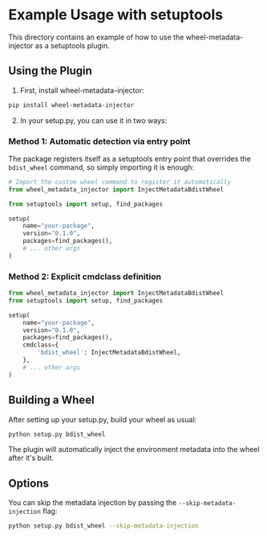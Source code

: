 # Example Usage with setuptools

This directory contains an example of how to use the wheel-metadata-injector as a setuptools plugin.

## Using the Plugin

1. First, install wheel-metadata-injector:

```bash
pip install wheel-metadata-injector
```

2. In your setup.py, you can use it in two ways:

### Method 1: Automatic detection via entry point

The package registers itself as a setuptools entry point that overrides the `bdist_wheel` command,
so simply importing it is enough:

```python
# Import the custom wheel command to register it automatically
from wheel_metadata_injector import InjectMetadataBdistWheel

from setuptools import setup, find_packages

setup(
    name="your-package",
    version="0.1.0",
    packages=find_packages(),
    # ... other args
)
```

### Method 2: Explicit cmdclass definition

```python
from wheel_metadata_injector import InjectMetadataBdistWheel
from setuptools import setup, find_packages

setup(
    name="your-package",
    version="0.1.0",
    packages=find_packages(),
    cmdclass={
        'bdist_wheel': InjectMetadataBdistWheel,
    },
    # ... other args
)
```

## Building a Wheel

After setting up your setup.py, build your wheel as usual:

```bash
python setup.py bdist_wheel
```

The plugin will automatically inject the environment metadata into the wheel after it's built.

## Options

You can skip the metadata injection by passing the `--skip-metadata-injection` flag:

```bash
python setup.py bdist_wheel --skip-metadata-injection
```